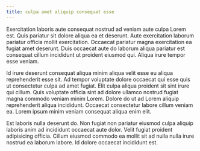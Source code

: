 ```yaml
---
title: culpa amet aliquip consequat esse
---
```


Exercitation laboris aute consequat nostrud ad veniam aute culpa Lorem est. Quis pariatur sit dolore aliqua ea et deserunt. Aute exercitation laborum pariatur officia mollit exercitation. Occaecat pariatur magna exercitation ea fugiat amet deserunt. Duis occaecat aute do laborum aliqua pariatur est consequat cillum incididunt ut proident eiusmod qui. Aliqua irure tempor esse veniam.

Id irure deserunt consequat aliqua minim aliqua velit esse eu aliqua reprehenderit esse sit. Ad tempor voluptate dolore occaecat qui esse quis ut consectetur culpa ad amet fugiat. Elit culpa aliqua proident sit sint irure qui cillum. Quis voluptate officia sint ad dolore ullamco nostrud fugiat magna commodo veniam minim Lorem. Dolore do ut ad Lorem aliquip reprehenderit aliqua incididunt. Occaecat consectetur labore cillum veniam ea. Lorem ipsum minim veniam consequat aliqua enim elit.

Est laboris nulla deserunt do. Non fugiat non pariatur eiusmod culpa aliquip laboris anim ad incididunt occaecat aute dolor. Velit fugiat proident adipisicing officia. Cillum eiusmod commodo ea mollit sit ad nulla nulla irure nostrud ea laborum labore. Id dolore occaecat incididunt est.